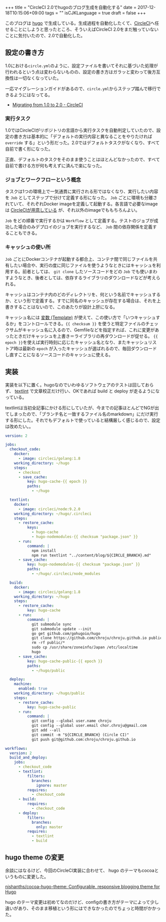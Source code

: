 +++
title = "CircleCI 2.0でhugoのブログ生成を自動化する"
date = 2017-12-18T10:15:06+09:00
tags = ""
isCJKLanguage = true
draft = false
+++

このブログは [hugo](https://gohugo.io/) で生成している。生成過程を自動化したくて、[CircleCI](https://circleci.com/)へ任せることにしようと思ったところ、そういえばCircleCI 2.0をまだ触っていないことに気付いたので、2.0で自動化した。

## 設定の書き方

1.0における`circle.yml`のように、設定ファイルを書いてそれに基づいた処理が行われるという点は変わらないものの、設定の書き方はガラッと変わって後方互換性は一切なくなっていた。

一応マイグレーションガイドがあるので、`circle.yml`からステップ踏んで移行できるようにはなってる。

* [Migrating from 1.0 to 2.0 - CircleCI](https://circleci.com/docs/2.0/migrating-from-1-2/)

### 実行タスク

1.0ではCircleCIがリポジトリの言語から実行タスクを自動判定していたので、設定の書き方は基本的に「デフォルトの実行内容と異なることをやりたければ `override` する」という形だった。2.0ではデフォルトタスクがなくなり、すべて自前で書く形になった。

正直、デフォルトのタスクをそのまま使うことはほとんどなかったので、すべて自前で書ける方が何も考えずに済んで楽になった。

### ジョブとワークフローという概念

タスクは1つの環境上で一気通貫に実行される形ではなくなり、実行したい内容を `Job` としてステップで分けて定義する形になった。 `Job` ごとに環境も分離されていて、それぞれDocker imageを定義して起動する。各言語で必要なimageは [CircleCIが用意している](https://circleci.com/docs/2.0/circleci-images/) が、それ以外のimageでももちろんよい。

`Job` をどの順番で実行するかは `Workflow` として定義する。テストのジョブが成功した場合のみデプロイのジョブを実行するなど、 `Job` 間の依存関係を定義することもできる。

### キャッシュの使い所

`Job` ごとにDockerコンテナが起動する都合上、コンテナ間で同じファイルを共有したい場合や、実行の度に同じファイルを使うようなときにはキャッシュを利用する。前者としては、 `git clone` したソースコードをどの `Job` でも使いまわすようなとき、後者としては、依存するライブラリのダウンロードなどが考えられる。

キャッシュはコンテナ内のどのディレクトリを、何という名前でキャッシュするか、という形で定義する。すでに同名のキャッシュが存在する場合は、それを上書きすることはないので、このあたりが設計上肝になる。

キャッシュ名には [変数 (Template)](https://circleci.com/docs/2.0/caching/#using-keys-and-templates) が使えて、この使い方で「いつキャッシュするか」をコントロールできる。`{{ checksum }}` を使うと特定ファイルのチェックサムがキャッシュ名に入るので、Gemfileなどを指定すれば、これに変更があったときだけキャッシュを上書き＝ライブラリの再ダウンロードが促せる。 `{{ epoch }}`を使えば実行時刻に応じたキャッシュ名となり、またキャッシュリストア時は最新の `epoch` が入ったキャッシュが選ばれるので、毎回ダウンロードし直すことになるソースコードのキャッシュに使える。

## 実装

実装を以下に置く。hugoなのでいわゆるソフトウェアのテストは回しておらず、 [textlint](https://github.com/textlint/textlint) で文章校正だけ行い、OKであれば build と deploy が走るようになっている。

textlintは当初全記事にかける形にしていたが、今までの記事ほとんどでNGが出てしまったので、「ブランチ名と一致するファイル名のmarkdown」にだけ実行する形にした。それでもデフォルトで使っていると結構厳しく感じるので、設定は改めたい。。

```yaml
version: 2

jobs:
  checkout_code:
    docker:
      - image: circleci/golang:1.8
    working_directory: ~/hugo
    steps:
      - checkout
      - save_cache:
          key: hugo-cache-{{ epoch }}
          paths:
            - ~/hugo

  textlint:
    docker:
      - image: circleci/node:9.2.0
    working_directory: ~/hugo/.circleci
    steps:
      - restore_cache:
          keys:
            - hugo-cache
            - hugo-nodemodules-{{ checksum "package.json" }}
      - run:
          command: |
            npm install
            npm run textlint "../content/blog/${CIRCLE_BRANCH}.md"
      - save_cache:
          key: hugo-nodemodules-{{ checksum "package.json" }}
          paths:
            - ~/hugo/.circleci/node_modules

  build:
    docker:
      - image: circleci/golang:1.8
    working_directory: ~/hugo
    steps:
      - restore_cache:
          key: hugo-cache
      - run:
          command: |
            git submodule sync
            git submodule update --init
            go get github.com/gohugoio/hugo
            git clone https://github.com/chroju/chroju.github.io public
            rm -rf public/*
            sudo cp /usr/share/zoneinfo/Japan /etc/localtime
            hugo
      - save_cache:
          key: hugo-cache-public-{{ epoch }}
          paths:
            - ~/hugo/public

  deploy:
    machine:
      enabled: true
    working_directory: ~/hugo/public
    steps:
      - restore_cache:
          key: hugo-cache-public
      - run:
          command: |
            git config --global user.name chroju
            git config --global user.email chor.chroju@gmail.com
            git add --all
            git commit -m "${CIRCLE_BRANCH} (Circle CI)"
            git push git@github.com:chroju/chroju.github.io

workflows:
  version: 2
  build_and_deploy:
    jobs:
      - checkout_code
      - textlint:
          filters:
            branches:
              ignore: master
          requires:
            - checkout_code
      - build:
          requires:
            - checkout_code
      - deploy:
          filters:
            branches:
              only: master
          requires:
            - textlint
            - build
```

## hugo theme の変更

余談にはなるけど、今回のCircleCI実装に合わせて、 hugo のテーマもcocoaというものに変更した。

[nishanths/cocoa-hugo-theme: Configurable, responsive blogging theme for Hugo](https://github.com/nishanths/cocoa-hugo-theme)

hugo のテーマ変更は初めてなのだけど、configの書き方がテーマによって少し違いがあり、そのまま移植という形にはできなかったのでちょっと時間がかかった。

